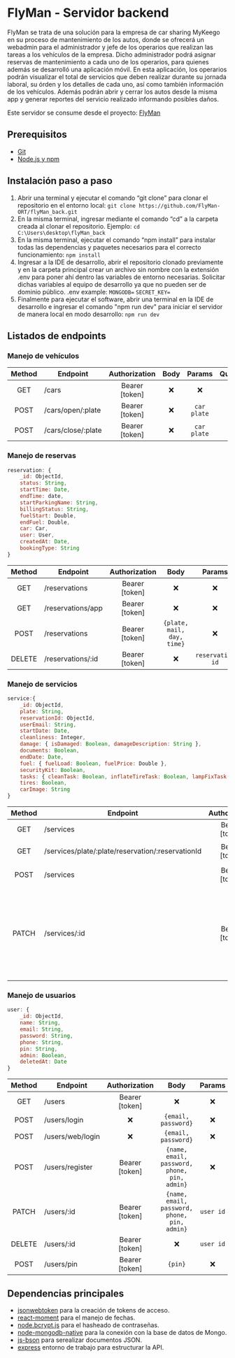 # FlyMan - Servidor backend

FlyMan se trata de una solución para la empresa de car sharing MyKeego en su proceso de mantenimiento de los autos, donde se ofrecerá un webadmin para el administrador y jefe de los operarios que realizan las tareas a los vehículos de la empresa. Dicho administrador podrá asignar reservas de mantenimiento a cada uno de los operarios, para quienes además se desarrolló una aplicación móvil. En esta aplicación, los operarios podrán visualizar el total de servicios que deben realizar durante su jornada laboral, su órden y los detalles de cada uno, así como también
información de los vehículos. Además podrán abrir y cerrar los autos desde la misma app y generar reportes del servicio realizado informando posibles daños.

Este servidor se consume desde el proyecto: [FlyMan](https://github.com/FlyMan-ORT/flyMan_back.git)


## Prerequisitos
- [Git](https://git-scm.com/downloads)
- [Node.js y npm](https://nodejs.org/en/download/)


## Instalación paso a paso
1) Abrir una terminal y ejecutar el comando “git clone” para clonar el repositorio en el
entorno local: 
```git clone https://github.com/FlyMan-ORT/flyMan_back.git```
2) En la misma terminal, ingresar mediante el comando “cd” a la carpeta creada al clonar el repositorio. 
Ejemplo: ```cd C:\Users\desktop\flyMan_back```
3) En la misma terminal, ejecutar el comando “npm install” para instalar todas las
dependencias y paquetes necesarios para el correcto funcionamiento: 
```npm install```
4) Ingresar a la IDE de desarrollo, abrir el repositorio clonado previamente y en la
carpeta principal crear un archivo sin nombre con la extensión .env para poner ahí
dentro las variables de entorno necesarias. Solicitar dichas variables al equipo de
desarrollo ya que no pueden ser de dominio público.
.env example:
```MONGODB=```
```SECRET_KEY=```
5) Finalmente para ejecutar el software, abrir una terminal en la IDE de desarrollo e
ingresar el comando "npm run dev" para iniciar el servidor de manera local en modo desarrollo:
```npm run dev```


## Listados de endpoints

### Manejo de vehículos
| Method | Endpoint            | Authorization |             Body              | Params | Query |               Response                |
| :----: | ------------------- | :-----------: | :---------------------------: | :----: | :---: | :-----------------------------------: |
|  GET   | /cars               | Bearer [token]|              ❌               |   ❌    |   ❌   | `[car, ...]` |
|  POST  | /cars/open/:plate   | Bearer [token]|              ❌               |`car plate`|   ❌   | `[Boolean]`|
|  POST  | /cars/close/:plate  | Bearer [token]|              ❌               |`car plate`|   ❌   | `[Boolean]` |

### Manejo de reservas
```js
reservation: {
    _id: ObjectId,
    status: String,
    startTime: Date,
    endTime: date,
    startParkingName: String,
    billingStatus: String,
    fuelStart: Double,
    endFuel: Double,
    car: Car,
    user: User,
    createdAt: Date,
    bookingType: String
}
```
| Method | Endpoint          | Authorization  |    Body    |  Params   | Query |       Response      |
| :----: | ------------------| :------------: | :--------: | :-------: | :---: | :-----------------: |
|  GET   | /reservations     | Bearer [token] |     ❌     |     ❌   |  ❌   | `[reservation, ...]`|
|  GET   | /reservations/app | Bearer [token] |     ❌     |     ❌   |  ❌   |    `reservation`    |
|  POST  | /reservations     | Bearer [token] |```{plate, mail, day, time}```|   ❌   |  ❌   |   `{reservation id}`  |
| DELETE | /reservations/:id | Bearer [token] |     ❌     | `reservation id` |  ❌   |      `[Boolean]`    |


### Manejo de servicios
```js
service:{
    _id: ObjectId,
    plate: String,
    reservationId: ObjectId,
    userEmail: String,
    startDate: Date,
    cleanliness: Integer,
    damage: { isDamaged: Boolean, damageDescription: String },
    documents: Boolean,
    endDate: Date,
    fuel: { fuelLoad: Boolean, fuelPrice: Double },
    securityKit: Boolean,
    tasks: { cleanTask: Boolean, inflateTireTask: Boolean, lampFixTask: Boolean },
    tires: Boolean,
    carImage: String
}
```
| Method |                     Endpoint                      | Authorization  |   Body    |    Params     | Query |     Response      |
| :----: | ------------------------------------------------- | :------------: | :-------: | :-----------: | :---: | :---------------: |
|  GET   | /services                                         | Bearer [token] |    ❌    |       ❌       | `ended` | `[service, ...]` |
|  GET   | /services/plate/:plate/reservation/:reservationId | Bearer [token] |    ❌    | `car plate, reservation id` |   ❌   | `service` |
|  POST  | /services                                         | Bearer [token] |```{plate, reservationId, carImage}```|      ❌   |  ❌   |   `{service id}`  |
| PATCH  | /services/:id                                     | Bearer [token] |```{tasks: { cleanTask, inflateTireTask, lampFixTask }, damage: { isDamaged, damageDescription }, tires, securityKit, documents, cleanliness, fuel: { fuelLoad, fuelPrice }}```| `service id` |  ❌   |      `[Boolean]`    |


### Manejo de usuarios
```js
user: {
    _id: ObjectId,
    name: String,
    email: String,
    password: String,
    phone: String,
    pin: String,
    admin: Boolean,
    deletedAt: Date
}

```
| Method | Endpoint         | Authorization  |    Body    |  Params   | Query |       Response      |
| :----: | -----------------| :------------: | :--------: | :-------: | :---: | :-----------------: |
|  GET   | /users           | Bearer [token] |     ❌     |     ❌   |  ❌   | `[user, ...]`|
|  POST  | /users/login     |       ❌      | ```{email, password}```|   ❌   |  ❌   |   `{token}`  |
|  POST  | /users/web/login |       ❌      | ```{email, password}```|   ❌   |  ❌   |   `{token}`  |
|  POST  | /users/register  | Bearer [token] | ```{name, email, password, phone, pin, admin}```|   ❌   |  ❌   |   `{token}`  |
| PATCH  | /users/:id       | Bearer [token] |```{name, email, password, phone, pin, admin}```| `user id` |  ❌   |      `[Boolean]`    |
| DELETE | /users/:id       | Bearer [token] |     ❌     | `user id` |  ❌   |      `[Boolean]`    |
|  POST  | /users/pin      | Bearer [token] |```{pin}```|   ❌   |  ❌   |   `{pin}`  |



## Dependencias principales
- [jsonwebtoken](https://github.com/auth0/node-jsonwebtoken#readme) para la creación de tokens de acceso.
- [react-moment](https://github.com/headzoo/react-moment#readme) para el manejo de fechas.
- [node.bcrypt.js](https://github.com/kelektiv/node.bcrypt.js#readme) para el hasheado de contraseñas.
- [node-mongodb-native](https://github.com/mongodb/node-mongodb-native#readme) para la conexión con la base de datos de Mongo.
- [js-bson](https://github.com/mongodb/js-bson#readme) para serealizar documentos JSON.
- [express](https://github.com/expressjs/express#readme) entorno de trabajo para estructurar la API.
